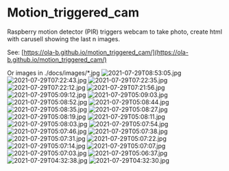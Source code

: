 # Motion_triggered_cam
Raspberry motion detector (PIR) triggers webcam to take photo, create html with carusell showing the last n images.

See: [https://ola-b.github.io/motion_triggered_cam/](https://ola-b.github.io/motion_triggered_cam/)


Or images in ./docs/images/*.jpg
![2021-07-29T08:53:05.jpg](https://github.com/Ola-B/motion_triggered_cam/blob/main/docs/images/2021-07-29T08:53:05.jpg "2021-07-29T08:53:05.jpg")
![2021-07-29T07:22:43.jpg](https://github.com/Ola-B/motion_triggered_cam/blob/main/docs/images/2021-07-29T07:22:43.jpg "2021-07-29T07:22:43.jpg")
![2021-07-29T07:22:35.jpg](https://github.com/Ola-B/motion_triggered_cam/blob/main/docs/images/2021-07-29T07:22:35.jpg "2021-07-29T07:22:35.jpg")
![2021-07-29T07:22:12.jpg](https://github.com/Ola-B/motion_triggered_cam/blob/main/docs/images/2021-07-29T07:22:12.jpg "2021-07-29T07:22:12.jpg")
![2021-07-29T07:21:56.jpg](https://github.com/Ola-B/motion_triggered_cam/blob/main/docs/images/2021-07-29T07:21:56.jpg "2021-07-29T07:21:56.jpg")
![2021-07-29T05:09:12.jpg](https://github.com/Ola-B/motion_triggered_cam/blob/main/docs/images/2021-07-29T05:09:12.jpg "2021-07-29T05:09:12.jpg")
![2021-07-29T05:09:03.jpg](https://github.com/Ola-B/motion_triggered_cam/blob/main/docs/images/2021-07-29T05:09:03.jpg "2021-07-29T05:09:03.jpg")
![2021-07-29T05:08:52.jpg](https://github.com/Ola-B/motion_triggered_cam/blob/main/docs/images/2021-07-29T05:08:52.jpg "2021-07-29T05:08:52.jpg")
![2021-07-29T05:08:44.jpg](https://github.com/Ola-B/motion_triggered_cam/blob/main/docs/images/2021-07-29T05:08:44.jpg "2021-07-29T05:08:44.jpg")
![2021-07-29T05:08:35.jpg](https://github.com/Ola-B/motion_triggered_cam/blob/main/docs/images/2021-07-29T05:08:35.jpg "2021-07-29T05:08:35.jpg")
![2021-07-29T05:08:27.jpg](https://github.com/Ola-B/motion_triggered_cam/blob/main/docs/images/2021-07-29T05:08:27.jpg "2021-07-29T05:08:27.jpg")
![2021-07-29T05:08:19.jpg](https://github.com/Ola-B/motion_triggered_cam/blob/main/docs/images/2021-07-29T05:08:19.jpg "2021-07-29T05:08:19.jpg")
![2021-07-29T05:08:11.jpg](https://github.com/Ola-B/motion_triggered_cam/blob/main/docs/images/2021-07-29T05:08:11.jpg "2021-07-29T05:08:11.jpg")
![2021-07-29T05:08:03.jpg](https://github.com/Ola-B/motion_triggered_cam/blob/main/docs/images/2021-07-29T05:08:03.jpg "2021-07-29T05:08:03.jpg")
![2021-07-29T05:07:54.jpg](https://github.com/Ola-B/motion_triggered_cam/blob/main/docs/images/2021-07-29T05:07:54.jpg "2021-07-29T05:07:54.jpg")
![2021-07-29T05:07:46.jpg](https://github.com/Ola-B/motion_triggered_cam/blob/main/docs/images/2021-07-29T05:07:46.jpg "2021-07-29T05:07:46.jpg")
![2021-07-29T05:07:38.jpg](https://github.com/Ola-B/motion_triggered_cam/blob/main/docs/images/2021-07-29T05:07:38.jpg "2021-07-29T05:07:38.jpg")
![2021-07-29T05:07:31.jpg](https://github.com/Ola-B/motion_triggered_cam/blob/main/docs/images/2021-07-29T05:07:31.jpg "2021-07-29T05:07:31.jpg")
![2021-07-29T05:07:22.jpg](https://github.com/Ola-B/motion_triggered_cam/blob/main/docs/images/2021-07-29T05:07:22.jpg "2021-07-29T05:07:22.jpg")
![2021-07-29T05:07:14.jpg](https://github.com/Ola-B/motion_triggered_cam/blob/main/docs/images/2021-07-29T05:07:14.jpg "2021-07-29T05:07:14.jpg")
![2021-07-29T05:07:07.jpg](https://github.com/Ola-B/motion_triggered_cam/blob/main/docs/images/2021-07-29T05:07:07.jpg "2021-07-29T05:07:07.jpg")
![2021-07-29T05:07:03.jpg](https://github.com/Ola-B/motion_triggered_cam/blob/main/docs/images/2021-07-29T05:07:03.jpg "2021-07-29T05:07:03.jpg")
![2021-07-29T05:06:37.jpg](https://github.com/Ola-B/motion_triggered_cam/blob/main/docs/images/2021-07-29T05:06:37.jpg "2021-07-29T05:06:37.jpg")
![2021-07-29T04:32:38.jpg](https://github.com/Ola-B/motion_triggered_cam/blob/main/docs/images/2021-07-29T04:32:38.jpg "2021-07-29T04:32:38.jpg")
![2021-07-29T04:32:30.jpg](https://github.com/Ola-B/motion_triggered_cam/blob/main/docs/images/2021-07-29T04:32:30.jpg "2021-07-29T04:32:30.jpg")
